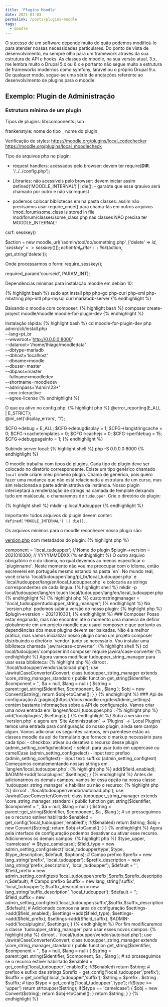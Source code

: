 ```yaml
---
title: 'Plugins Moodle'
date: 2021-01-03
permalink: /posts/plugins-moodle
tags:
  - moodle
---
```


O sucesso de um software depende muito do quão podemos modificá-lo para atender
nossas necessidades particulares. Do ponto de vista de desenvolvimento, eu sempre
olho para um framework através da sua estrutura de API e hooks. As classes do moodle, 
na sua versão atual, 3.x, me lembra muito o Drupal 5.x ou 6.x e portanto não segue muito
a estrutura de frameworks modernos como symfony, laravel ou o próprio Drupal 9.x.
De qualquer modo, segue-se uma série de anotações referente ao desenvolvimento de plugins
para o moodle.

<ul id="toc"></ul>

## Exemplo: Plugin de Administração

### Estrutura mínima de um plugin

Tipos de plugins: lib/components.json

frankenstyle: nome do tipo _ nome do plugin

Verificação de styles:
https://moodle.org/plugins/local_codechecker
https://moodle.org/plugins/local_moodlecheck


Tipo de arquivos php no plugin:
- request handlers: acessados pelo browser: devem ter require(__DIR__. '/../../config.php');
- Libraries: não acessíveis pelo browser: devem iniciar assim defined('MOODLE_INTERNAL') || die(); - garabte que esse qrauivo será chamado por outro e não via request

- podemos colocar bibliotecas em na pasta classes: assim não precisamos usar require_once() para chama-lás em outros arquivos
 \mod_forum\some_class is stored in file mod/forum/classes/some_class.php nas classes NÂO precisa ter MOODLE_INTERNAL!

csrf: sesskey()

$action = new moodle_url('/admin/tool/do/something.php', ['delete' => $id, 'sesskey' => sesskey()]);
echo html_writer::link($action, get_string('delete'));

Onde processarmos o form:
require_sesskey();

required_param('courseid', PARAM_INT);


Dependências mínimas para instalação moodle em debian 10:

{% highlight bash %}
sudo apt install php php-gd php-curl php-xml php-mbstring php-intl php-mysql curl mariabdb-server
{% endhighlight %}

Baixando o moodle com composer:
{% highlight bash %}
composer create-project moodle/moodle moodle-for-plugin-dev
{% endhighlight %}

Instalação rápida:
{% highlight bash %}
cd moodle-for-plugin-dev
php admin/cli/install.php \
  --lang=pt_br \
  --wwwroot='http://0.0.0.0:8000' \
  --dataroot='/home/thiago/moodledata' \
  --dbtype=mariadb \
  --dbhost='localhost' \
  --dbname=moodle \
  --dbuser=master \
  --dbpass=master \
  --fullname=moodledev \
  --shortname=moodledev \
  --adminpass='Admin123*' \
  --non-interactive \
  --agree-license
{% endhighlight %}

O que eu ativo no config.php:
{% highlight php %}
@error_reporting(E_ALL | E_STRICT);   
@ini_set('display_errors', '1');

$CFG->debug = E_ALL;
$CFG->debugdisplay = 1;
$CFG->langstringcache = 0;
$CFG->cachetemplates = 0;
$CFG->cachejs = 0;
$CFG->perfdebug = 15;
$CFG->debugpageinfo = 1;
{% endhighlight %}

Subindo server local:
{% highlight shell %}
php -S 0.0.0.0:8000
{% endhighlight %}

O moodle trabalha com tipos de plugins. Cada tipo de plugin deve ser colocado
no diretório correspondente. Existe um tipo genérico chamado `local` onde criarei
meu primeiro plugin. Chamo de genérico, pois quero fazer uma mudança que não está 
relacionada a estrutura de um curso, mas sim relacionada a parte administrativa
da instância. 
Nosso plugin interceptará a renderização de strings na camada de template 
deixando tudo em maiúscula, o chamaremos de `tudoupper`.
Crie o diretório do plugin:

{% highlight shell %}
mkdir -p local/tudoupper
{% endhighlight %}

Importante: todos arquivos do plugin devem conter: `defined('MOODLE_INTERNAL') || die();`.

Os arquivos mínimos para o moodle reconhecer nosso plugin são:

[version.php](https://docs.moodle.org/dev/version.php) com metadados do plugin:
{% highlight php %}
<?php
defined('MOODLE_INTERNAL') || die();
$plugin->component = 'local_tudoupper'; // Nome do plugin
$plugin->version = 2021010300; //  YYYYMMDDXX
{% endhighlight %}

O outro arquivo obrigatório é o do idioma, no qual devemos ao menos
especificar o `pluginname`. Neste momento não vou me preocupar com o idioma,
então escreverei em português mesmo estando na pasta `en`. No mundo real,
você criaria `local/tudoupper/lang/pt_br/local_tudoupper.php` 
e `local/tudoupper/lang/en/local_tudoupper.php` e colocaria as strings
correspondentes de cada língua.

{% highlight shell %}
mkdir -p local/tudoupper/lang/en
touch local/tudoupper/lang/en/local_tudoupper.php
{% endhighlight %}

{% highlight php %}
<?php
defined('MOODLE_INTERNAL') || die();
$string['pluginname'] = 'Plugin que deixa tudo maiúsculo';
{% endhighlight %}

Neste momento, ao acessar o moodle como `site administrator` o sistema
reconhecerá e habilitará nosso plugin. 

### String API

Grande parte das classes que no geral vamos querer alterar em um plugin
do tipo `local` estão em `lib/classes`. Queremos interceptar a classe que
renderiza string para o template, assim vamos na busca de uma interface
que trare de string:

{% highlight shell %}
find ./lib/classes -iname "*string*"
{% endhighlight %}

Identificamos a interface `./lib/classes/string_manager.php` que é 
implementada pela classe `./lib/classes/string_manager_standard.php`. 
Há um método chamado `get_string` com a descrição: Get String 
returns a requested string.

No nosso plugin criaremos um diretórios chamado `classes`:
{% highlight shell %}
mkdir -p local/tudoupper/classes
touch local/tudoupper/classes/tudoupper_string_manager.php
{% endhighlight %}

Em tudoupper_string_manager.php vamos extender core_string_manager_standard
e sobrescrever o método get_string() copiando sua assinatura assim como
definida na interface:

{% highlight php %}
<?php
namespace local_tudoupper;
defined('MOODLE_INTERNAL') || die();
class tudoupper_string_manager extends \core_string_manager_standard {
  public function get_string($identifier, $component = '', $a = null, $lang = null) {
    $string = parent::get_string($identifier, $component, $a , $lang );
    return strtoupper($string);
  }
}
{% endhighlight %}

Conforme a [documentação](https://docs.moodle.org/dev/String_API) informamos
ao moodle no `config.php` para usar nossa classe ao invés da `core_string_manager_standard`:

{% highlight php %}
$CFG->customstringmanager = '\local_tudoupper\tudoupper_string_manager';
{% endhighlight %}

No `version.php` podemos subir a versão do nosso plugin:
{% highlight php %}
$plugin->version = 2021010301;
{% endhighlight %}

### Composer

Posso estar enganado, mas não encontrei até o momento uma maneira de definir
globalmente em um projeto moodle que usarei composer e que portanto as dependências
dos meus plugins devem ser baixadas. Não é a melhor prática, mas vamos inicializar
nosso plugin como um projeto composer distribuindo o diretório 
`vendor` junto se necessário. Vou instalar uma biblioteca chamada `jawira/case-converter`:

{% highlight shell %}
cd local/tudoupper/
composer init
composer require jawira/case-converter
{% endhighlight %}

Agora vamos modificar tudoupper_string_manager para usar essa biblioteca:

{% highlight php %}
<?php
namespace local_tudoupper;

defined('MOODLE_INTERNAL') || die();
require_once($CFG->dirroot . '/local/tudoupper/vendor/autoload.php');

use Jawira\CaseConverter\Convert;

class tudoupper_string_manager extends \core_string_manager_standard {
  public function get_string($identifier, $component = '', $a = null, $lang = null) {
    $string = parent::get_string($identifier, $component, $a , $lang );
    $obj = new Convert($string);
    return $obj->toCamel();
  }
}
{% endhighlight %}

### Api de configuração

A [página](https://docs.moodle.org/dev/Admin_settings) contém bastante informações
sobre a API de configuração.

Vamos criar uma nova entrada em `lang/en/local_tudoupper.php`:
{% highlight php %}
<?php
defined('MOODLE_INTERNAL') || die();
$string['pluginname'] = 'Plugin que deixa tudo maiúsculo';
$string['title'] = 'Configurações do plugin super massa tudoupper';
{% endhighlight %}

Adicionemos um novo arquivo chamado `settings.php` no nosso plugin
tendo uma condição com `$hassiteconfig` que restringe esse acesso 
apenas para administradores da plataforma. 
Manipularemos um objetos do tipo `admin_settingpage` que cuidará 
da camada de formulário e persistência no banco de dados das
configurações do plugin. Depois adicionamos esse objeto na variável global 
`$ADMIN` que se encarregará de disponibilizar as opções do nosso
plugin na área de configurações da plataforma. 

{% highlight php %}
<?php
defined('MOODLE_INTERNAL') || die();
 
if ($hassiteconfig) {
    $title = new lang_string('title', 'local_tudoupper');
    $settings = new admin_settingpage('local_tudoupper', $title);
    $ADMIN->add('localplugins', $settings);
}
{% endhighlight %}

Suba a versão em `version.php` e agora em `Site Administration` -> 
`Plugins` -> `Local Plugins` temos uma entrada para configuração do
nosso plugin, ainda sem campo algum. 

Vamos adicionar os seguintes campos, em parentese estão as classes moodle
da api de formulário que fornece o markup necessário para cada tipo:

- checkbox: ativar ou desativa o recurso desse plugin (admin_setting_configcheckbox)
- select: para usar tudo em uppercase ou camelCase (admin_setting_configselect)
- input text: prefixo (admin_setting_configtext)
- input text: suffixo (admin_setting_configtext)

Começamos complementando nossas strings em `lang/en/local_tudoupper.php`:
{% highlight php %}
<?php
defined('MOODLE_INTERNAL') || die();

$string['pluginname'] = 'Plugin que deixa tudo maiúsculo';
$string['title'] = 'Configurações do plugin super massa tudoupper';

$string['enabled'] = 'Habilitar tudoupper?';
$string['enabled_description'] = 'Habilitar esse recurso na plataforma moodle';

$string['type'] = 'Configura tipo';
$string['type_description'] = 'Tipo que deseja para o plugin tudoupper';
$string['type_upper'] = 'Tudo em Maiúscula';
$string['type_camelcase'] = 'Tudo em CamelCase';

$string['prefix'] = 'Configura prefixo';
$string['prefix_description'] = 'Colocar um prefixo em todas strings';

$string['suffix'] = 'Configura sufixo';
$string['suffix_description'] = 'Colocar um sufixo em todas strings';

{% endhighlight %}

Inicialmente vamos adicionar somente o campo `$enabled`:

{% highlight php %}
<?php
defined('MOODLE_INTERNAL') || die();
 
if ($hassiteconfig) {
    
    # Inicializando objeto admin_settingpage
    $title = new lang_string('title', 'local_tudoupper');
    $settings = new admin_settingpage('local_tudoupper', $title);

    # Campo para habilitar ou desabilitar recurso
    $enabled = new lang_string('enabled', 'local_tudoupper');
    $enabled_description = new lang_string('enabled_description', 'local_tudoupper');
    $field_enabled = new admin_setting_configcheckbox('local_tudoupper/enabled',$enabled,$enabled_description,1);

    # Adicionado campos na área de configuração
    $settings->add($field_enabled);
    $ADMIN->add('localplugins', $settings);
}
{% endhighlight %}

Antes de adicionarmos os demais campos, vamos ler essa opção na nossa
classe `tudoupper_string_manager` e habilitar ou não o recurso:

{% highlight php %}
<?php
namespace local_tudoupper;

defined('MOODLE_INTERNAL') || die();
require_once($CFG->dirroot . '/local/tudoupper/vendor/autoload.php');

use Jawira\CaseConverter\Convert;

class tudoupper_string_manager extends \core_string_manager_standard {
  public function get_string($identifier, $component = '', $a = null, $lang = null) {

    $string = parent::get_string($identifier, $component, $a , $lang );

    # só prosseguimos se o recurso estiver habilitado
    $enabled = get_config('local_tudoupper','enabled');
    if(!$enabled) return $string;
    
    $obj = new Convert($string);
    return $obj->toCamel();
  }
}
{% endhighlight %}

Agora pela interface de configuração podemos desativar ou ativar esse recurso.

Adicionemos os demais campos:

{% highlight php %}
<?php
defined('MOODLE_INTERNAL') || die();
 
if ($hassiteconfig) {
    
    # Inicializando objeto admin_settingpage
    $title = new lang_string('title', 'local_tudoupper');
    $settings = new admin_settingpage('local_tudoupper', $title);

    # Campo para habilitar ou desabilitar recurso
    $enabled = new lang_string('enabled', 'local_tudoupper');
    $enabled_description = new lang_string('enabled_description', 'local_tudoupper');
    $field_enabled = new admin_setting_configcheckbox('local_tudoupper/enabled',$enabled,$enabled_description,1);

    # Campos tipo
    $type = new lang_string('type', 'local_tudoupper');
    $type_description = new lang_string('type_description', 'local_tudoupper');
    $type_upper = new lang_string('type_upper', 'local_tudoupper');
    $type_camelcase = new lang_string('type_camelcase', 'local_tudoupper');
    $default = 'upper';
    $options = ['upper' => $type_upper, 'camelcase' => $type_camelcase];
    $field_type = new admin_setting_configselect('local_tudoupper/type',$type, $type_description, $default, $options);

    # Campo prefixo
    $prefix = new lang_string('prefix', 'local_tudoupper');
    $prefix_description = new lang_string('prefix_description', 'local_tudoupper');
    $default = '';
    $field_prefix = new admin_setting_configtext('local_tudoupper/prefix',$prefix,$prefix_description,$default);

    # Campo prefixo
    $suffix = new lang_string('suffix', 'local_tudoupper');
    $suffix_description = new lang_string('suffix_description', 'local_tudoupper');
    $default = '';
    $field_suffix = new admin_setting_configtext('local_tudoupper/suffix',$suffix,$suffix_description,$default);

    # Adicionado campos na área de configuração
    $settings->add($field_enabled);
    $settings->add($field_type);
    $settings->add($field_prefix);
    $settings->add($field_suffix);
    $ADMIN->add('localplugins', $settings);
}
{% endhighlight %}

Por fim modificaremos a classe `tudoupper_string_manager` para usar
esses novos campos:
{% highlight php %}
<?php
namespace local_tudoupper;

defined('MOODLE_INTERNAL') || die();
require_once($CFG->dirroot . '/local/tudoupper/vendor/autoload.php');

use Jawira\CaseConverter\Convert;

class tudoupper_string_manager extends \core_string_manager_standard {
  public function get_string($identifier, $component = '', $a = null, $lang = null) {

    $string = parent::get_string($identifier, $component, $a , $lang );

    # só prosseguimos se o recurso estiver habilitado
    $enabled = get_config('local_tudoupper','enabled');
    if(!$enabled) return $string;

    # prefixo e sufixo das strings
    $prefix = get_config('local_tudoupper','prefix');
    $suffix = get_config('local_tudoupper','suffix');
    $string =  $prefix . $string .  $suffix;

    # tipo
    $type = get_config('local_tudoupper','type');
    if($type == 'upper') return strtoupper($string);
    if($type == 'camelcase') {
      $obj = new Convert($string);
      return $obj->toCamel();
    }
    return $string;
  }
}
{% endhighlight %}





